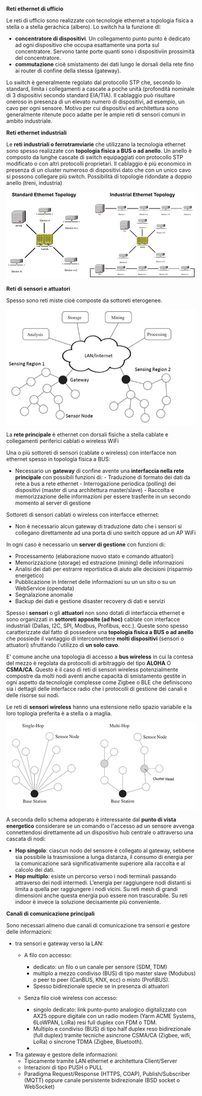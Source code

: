 **Reti ethernet di ufficio**

Le reti di ufficio sono realizzate con tecnologie ethernet a topologia fisica a stella o a stella gerachica (albero). Lo switch ha la funzione dI:
- **concentratore di dispositivi**. Un collegamento punto punto è dedicato ad ogni dispositivo che occupa esattamente una porta sul concentratore. Servono tante porte quanti sono i dispositiviin prossimità del concentratore.
- **commutazione** cioè smistamento dei dati lungo le dorsali della rete fino ai router di confine della stessa (gateway).

Lo switch è generalmente regolato dal protocollo STP che, secondo lo standard, limita i collegamenti a cascate a poche unità (profondità nominale di 3 dispositivi secondo standard EIA/TIA).
Il cablaggio può risultare oneroso in presenza di un elevato numero di dispositivi, ad esempio, un cavo per ogni sensore. Motivo per cui dispositivi ed architettura sono generalmente ritenute poco adatte per le ampie reti di sensori comuni in ambito industriale.

**Reti ethernet industriali**

Le **reti industriali o ferrotramviarie** che utilizzano la tecnologia ethernet sono spesso realizzate con **topologia fisica a BUS o ad anello**.
Un anello è composto da lunghe cascate di switch equipaggiati con protocollo STP modificato o con altri protocolli proprietari.
Il cablaggio è più economico in presenza di un cluster numeroso di dispositivi dato che con un unico cavo si possono collegare più switch.
Possibilità di topologie ridondate a doppio anello (treni, industria)

![industrialnet](industrialnet.jpg)



**Reti di sensori e attuatori**

Spesso sono reti miste cioè composte da sottoreti eterogenee.

![sensor network](sensornet1.png)

La **rete principale** è ethernet con dorsali fisiche a stella cablate e collegamenti periferici cablati o wireless WiFi

Una o più sottoreti di sensori (cablate o wireless) con interfacce non ethernet spesso in topologia fisica a BUS:
- Necessario un **gateway** di confine avente una **interfaccia nella rete principale** con possibili funzioni di:
         - Traduzione di formato dei dati da rete a bus a rete ethernet
         - Interrogazione periodica (polling) dei dispositivi (master di una architettura master/slave)
         - Raccolta e memorizzazione delle informazioni per essere trasferite in un secondo momento al server di gestione

Sottoreti di sensori cablati o wireless con interfacce ethernet:
- Non è necessario alcun gateway di traduzione dato che i sensori si collegano direttamente ad una porta di uno switch oppure ad un AP WiFi
   

In ogni caso è necessario un **server di gestione** con funzioni di:
- Processamento (elaborazione nuovo stato e comando attuatori)
- Memorizzazione (storage) ed estrazione (mining) delle informazioni
- Analisi dei dati per estrarre reportistica di aiuto alle decisioni (risparmio energetico)
- Pubblicazione in Internet delle informazioni su un un sito o su un WebService (opendata)
- Segnalazione anomalie
- Backup dei dati e gestione disaster recovery di dati e servizi
     
Spesso i **sensori** o gli **attuatori** non sono dotati di interfaccia ethernet e sono organizzati in **sottoreti apposite (ad hoc)** cablate con interfacce industriali (Dallas, I2C, SPI, Modbus, Profibus, ecc.). Queste sono spesso caratterizzate dal fatto di possedere una **topologia fisica a BUS o ad anello** che possiede il vantaggio di interconnettere **molti dispositivi** (sensori o attuatori) sfruttando l'utilizzo di **un solo cavo**. 

E' comune anche una topologia di accesso a **bus wireless** in cui la contesa del mezzo è regolata da protocolli di arbitraggio del tipo **ALOHA** O **CSMA/CA**. Questo è il caso di reti di sensori wireless potenzialmente compostre da molti nodi aventi anche capacità di smistamento gestite in ogni aspetto da tecnologie complesse come Zigbee o BLE che definiscono sia i dettagli delle interfacce radio che i protocolli di gestione dei canali e delle risorse sui nodi.

Le reti di **sensori wireless** hanno una estensione nello spazio variabile e la loro toplogia preferita è a stella o a maglia.

![hops](hops.png)

A seconda dello schema adoperato è interessante dal **punto di vista energetico** considerare se un comando o l'accesso ad un sensore avvenga connettendosi direttamente ad un dispositivo hub centrale o attraverso una cascata di nodi:
- **Hop singolo**: ciascun nodo del sensore è collegato al gateway, sebbene sia possibile la trasmissione a lunga distanza, il consumo di energia per la comunicazione sarà significativamente superiore alla raccolta e al calcolo dei dati. 
- **Hop multiplo**: esiste un percorso verso i nodi terminali passando attraverso dei nodi intermedi. L’energia per raggiungere nodi distanti si limita a quella per raggiungere i nodi vicini. Su reti mesh di grandi dimensioni anche questa energia può essere non trascurabile. Su reti indoor è invece la soluzione decisamente più conveniente.

**Canali di comunicazione principali**

Sono necessari almeno due canali di comunicazione tra sensori e gestore delle informazioni:
- tra sensori e gateway verso la LAN:
    - A filo con accesso:
        - dedicato: un filo o un canale per sensore (SDM, TDM)
        - multiplo a mezzo condiviso (BUS) di tipo master slave (Modubus) o peer to peer (CanBUS, KNX, ecc) o misto (ProfiBUS). 
        - Spesso bidirezionale specie se in presenza di attuatori
        
    - Senza filo cioè wireless con accesso:
        - singolo dedicato: link punto-punto analogico digitalizzato con AX25 oppure digitale con un radio modem (Yarm ACME Systems, 6LoWPAN, LoRa) resi full duplex con FDM o TDM.
        - Multiplo e condiviso (BUS) di tipo half duplex reso bidirezionale (full duplex) tramite tecniche asincrone CSMA/CA (Zigbee, wifi, LoRa) o sincrone TDMA (Zigbee, Bluetooth).
        - 
- Tra gateway e gestore delle informazioni:
     - Tipicamente tramite LAN ethernet e architettura Client/Server
     - Interazioni di tipo PUSH o PULL
     - Paradigma Request/Response (HTTPS, COAP), Publish/Subscriber (MQTT) oppure canale persistente bidirezionale (BSD socket o WebSocket)







    




